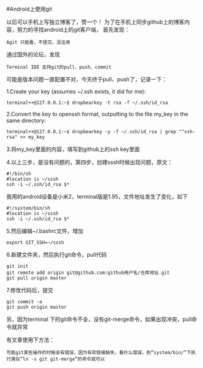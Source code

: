 #Android上使用git

以后可以手机上写独立博客了，赞一个！
为了在手机上同步github上的博客内容，努力的寻找android上的git客户端，
首先发现：
	
	Agit 只能看，不提交，没法用

通过国外的论坛，发现
	
	Terminal IDE 支持git的pull、push、commit

可能是版本问题一直配置不对，今天终于pull、push了，记录一下：

1.Create your key (assumes ~/.ssh exists, it did for me):

	terminal++@127.0.0.1:~$ dropbearkey -t rsa -f ~/.ssh/id_rsa

2.Convert the key to openssh format, outputting to the file my_key in the same directory:

    terminal++@127.0.0.1:~$ dropbearkey -y -f ~/.ssh/id_rsa | grep "^ssh-rsa" >> my_key

3.将my_key里面的内容，填写到github上的ssh key里面

4.以上三步，是没有问题的，第四步，创建sssh时候出现问题，原文：

	#!/bin/sh
	#location is ~/sssh
	ssh -i ~/.ssh/id_rsa $*

我用的android设备是小米2，terminal版是1.95，文件地址发生了变化，如下

	#!/system/bin/sh
	#location is ~/sssh
	ssh -i ~/.ssh/id_rsa $*

5.然后编辑~/.bashrc文件，增加	

	export GIT_SSH=~/sssh

6.新建文件夹，然后执行git命令，pull代码
	
	git init
	git remote add origin git@github.com:github用户名/仓库地址.git
	git pull origin master

7.修改代码后，提交
	
	git commit -a
	git push origin master

另，因为terminal 下的git命令不全，没有git-merge命令，如果出现冲突，pull命令就异常

有文章使用下方法：
	
	可能git某些操作的时候会有错误，因为有软链接缺失，看什么错误，到“system/bin/”下执行类似“ln -s git git-merge”的命令就可以


